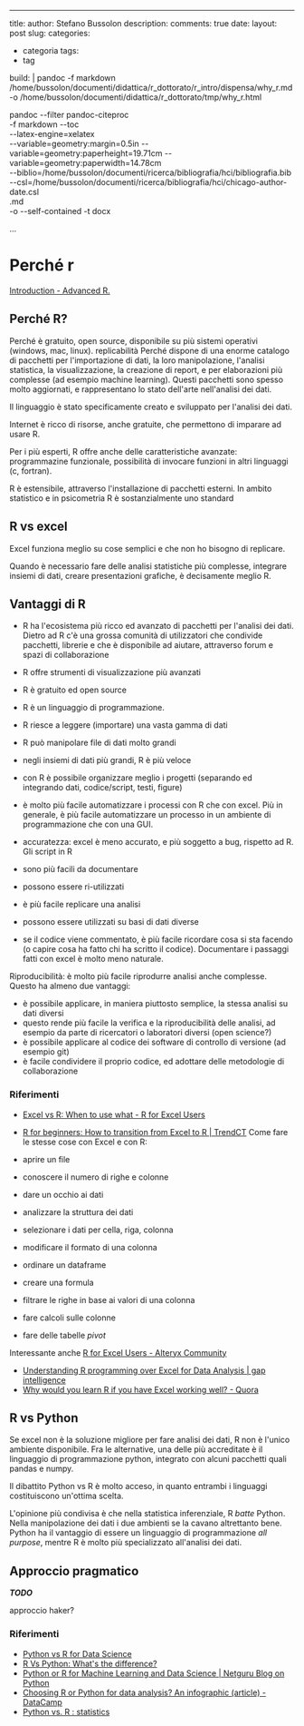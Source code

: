
---
title: 
author: Stefano Bussolon
description: 
comments: true
date: 
layout: post
slug: 
categories:
- categoria
tags:
- tag


build: | 
 pandoc -f markdown \
 /home/bussolon/documenti/didattica/r_dottorato/r_intro/dispensa/why_r.md \
 -o /home/bussolon/documenti/didattica/r_dottorato/tmp/why_r.html
 
 pandoc --filter pandoc-citeproc \
 -f markdown --toc \
 --latex-engine=xelatex \
 --variable=geometry:margin=0.5in --variable=geometry:paperheight=19.71cm --variable=geometry:paperwidth=14.78cm \
 --biblio=/home/bussolon/documenti/ricerca/bibliografia/hci/bibliografia.bib \
 --csl=/home/bussolon/documenti/ricerca/bibliografia/hci/chicago-author-date.csl \
 .md \
 -o 
 --self-contained -t docx

...

# Perché r

[Introduction - Advanced R.](http://adv-r.had.co.nz/Introduction.html)

## Perché R?

Perché è gratuito, open source, disponibile su più sistemi operativi (windows, mac, linux). replicabilità
Perché dispone di una enorme catalogo di pacchetti per l'importazione di dati, la loro manipolazione, l'analisi statistica, la visualizzazione, la creazione di report, e per elaborazioni più complesse (ad esempio machine learning).
Questi pacchetti sono spesso molto aggiornati, e rappresentano lo stato dell'arte nell'analisi dei dati.

Il linguaggio è stato specificamente creato e sviluppato per l'analisi dei dati.

Internet è ricco di risorse, anche gratuite, che permettono di imparare ad usare R.

Per i più esperti, R offre anche delle caratteristiche avanzate: programmazine funzionale, possibilità di invocare funzioni in altri linguaggi (c, fortran).

R è estensibile, attraverso l'installazione di pacchetti esterni.
In ambito statistico e in psicometria R è sostanzialmente uno standard


## R vs excel

Excel funziona meglio su cose semplici e che non ho bisogno di replicare.

Quando è necessario fare delle analisi statistiche più complesse, integrare insiemi di dati, creare presentazioni grafiche, è decisamente meglio R.

## Vantaggi di R


* R ha l'ecosistema più ricco ed avanzato di pacchetti per l'analisi dei dati. Dietro ad R c'è una grossa comunità di utilizzatori che condivide pacchetti, librerie e che è disponibile ad aiutare, attraverso forum e spazi di collaborazione
* R offre strumenti di visualizzazione più avanzati
* R è gratuito ed open source
* R è un linguaggio di programmazione.
* R riesce a leggere (importare) una vasta gamma di dati
* R può manipolare file di dati molto grandi
* negli insiemi di dati più grandi, R è più veloce
* con R è possibile organizzare meglio i progetti (separando ed integrando dati, codice/script, testi, figure)
* è molto più facile automatizzare i processi con R che con excel. Più in generale, è più facile automatizzare un processo in un ambiente di programmazione che con una GUI.
* accuratezza: excel è meno accurato, e più soggetto a bug, rispetto ad R.
Gli script in R

* sono più facili da documentare
* possono essere ri-utilizzati
* è più facile replicare una analisi
* possono essere utilizzati su basi di dati diverse
* se il codice viene commentato, è più facile ricordare cosa si sta facendo (o capire cosa ha fatto chi ha scritto il codice). Documentare i passaggi fatti con excel è molto meno naturale.

Riproducibilità: è molto più facile riprodurre analisi anche complesse. Questo ha almeno due vantaggi:

* è possibile applicare, in maniera piuttosto semplice, la stessa analisi su dati diversi
* questo rende più facile la verifica e la riproducibilità delle analisi, ad esempio da parte di ricercatori o laboratori diversi (open science?)
* è possibile applicare al codice dei software di controllo di versione (ad esempio git)
* è facile condividere il proprio codice, ed adottare delle metodologie di collaborazione


### Riferimenti

* [Excel vs R: When to use what - R for Excel Users](https://www.rforexcelusers.com/excel-vs-r-when-to-use-what/) 
* [R for beginners: How to transition from Excel to R | TrendCT](https://trendct.org/2015/06/12/r-for-beginners-how-to-transition-from-excel-to-r/)
Come fare le stesse cose con Excel e con R:

* aprire un file
* conoscere il numero di righe e colonne
* dare un occhio ai dati
* analizzare la struttura dei dati
* selezionare i dati per cella, riga, colonna
* modificare il formato di una colonna
* ordinare un dataframe
* creare una formula
* filtrare le righe in base ai valori di una colonna
* fare calcoli sulle colonne
* fare delle tabelle *pivot*

Interessante anche [R for Excel Users - Alteryx Community](https://community.alteryx.com/t5/Data-Science-Blog/R-for-Excel-Users/ba-p/138441)
* [Understanding R programming over Excel for Data Analysis | gap intelligence](https://gapintelligence.com/blog/2016/understanding-r-programming-over-excel-for-data-analysis)
* [Why would you learn R if you have Excel working well? - Quora](https://www.quora.com/Why-would-you-learn-R-if-you-have-Excel-working-well)



## R vs Python

Se excel non è la soluzione migliore per fare analisi dei dati, R non è l'unico ambiente disponibile. Fra le alternative, una delle più accreditate è il linguaggio di programmazione python, integrato con alcuni pacchetti quali pandas e numpy.

Il dibattito Python vs R è molto acceso, in quanto entrambi i linguaggi costituiscono un'ottima scelta.

L'opinione più condivisa è che nella statistica inferenziale, R *batte* Python. Nella manipolazione dei dati i due ambienti se la cavano altrettanto bene. Python ha il vantaggio di essere un linguaggio di programmazione *all purpose*, mentre R è molto più specializzato all'analisi dei dati.

## Approccio pragmatico

***TODO*** 

approccio haker?


### Riferimenti

* [Python vs R for Data Science](https://medium.com/@data_driven/python-vs-r-for-data-science-and-the-winner-is-3ebb1a968197)
* [R Vs Python: What's the difference?](https://www.guru99.com/r-vs-python.html)
* [Python or R for Machine Learning and Data Science | Netguru Blog on Python](https://www.netguru.co/blog/python-or-r-for-machine-learning-and-data-science)
* [Choosing R or Python for data analysis? An infographic (article) - DataCamp](https://www.datacamp.com/community/tutorials/r-or-python-for-data-analysis)
* [Python vs. R : statistics](https://www.reddit.com/r/statistics/comments/8v4zp4/python_vs_r/)




